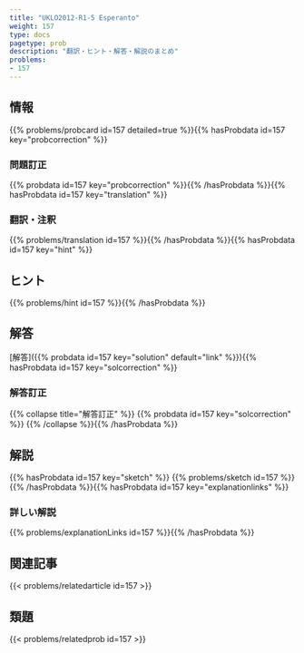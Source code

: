```yaml
---
title: "UKLO2012-R1-5 Esperanto"
weight: 157
type: docs
pagetype: prob
description: "翻訳・ヒント・解答・解説のまとめ"
problems: 
- 157
---
```


## 情報

{{% problems/probcard id=157 detailed=true %}}{{% hasProbdata id=157 key="probcorrection" %}}

### 問題訂正

{{% probdata id=157 key="probcorrection" %}}{{% /hasProbdata %}}{{% hasProbdata id=157 key="translation" %}}

### 翻訳・注釈

{{% problems/translation id=157 %}}{{% /hasProbdata %}}{{% hasProbdata id=157 key="hint" %}}

## ヒント

{{% problems/hint id=157 %}}{{% /hasProbdata %}}

## 解答

[解答]({{% probdata id=157 key="solution" default="link" %}}){{% hasProbdata id=157 key="solcorrection" %}}

### 解答訂正

{{% collapse title="解答訂正" %}}
{{% probdata id=157 key="solcorrection" %}}
{{% /collapse %}}{{% /hasProbdata %}}

## 解説

{{% hasProbdata id=157 key="sketch" %}}
{{% problems/sketch id=157 %}}
{{% /hasProbdata %}}{{% hasProbdata id=157 key="explanationlinks" %}}

### 詳しい解説

{{% problems/explanationLinks id=157 %}}{{% /hasProbdata %}}

## 関連記事

{{< problems/relatedarticle id=157 >}}

## 類題

{{< problems/relatedprob id=157 >}}
